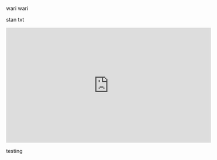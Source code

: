 
![]()

wari wari

stan txt
<iframe width="560" height="315" src="https://www.youtube.com/embed/SwUZEqd2yEY" title="YouTube video player" frameborder="0" allow="accelerometer; autoplay; clipboard-write; encrypted-media; gyroscope; picture-in-picture; web-share" allowfullscreen></iframe>

testing
